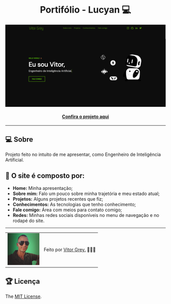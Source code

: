 <h1 align="center">Portifólio - Lucyan 💻</h1>

![Imagem do projeto finalizado](assets/images/projects/portifolio.png)

<h4 align="center"><a href="https://lucyanovidio.vercel.app">Confira o projeto aqui</a></h4>

---

## 💻 Sobre

Projeto feito no intuito de me apresentar, como Engenheiro de Inteligência Artificial.

## 🤯 O site é composto por:

- **Home:** Minha apresentação;
- **Sobre mim:** Falo um pouco sobre minha trajetória e meu estado atual;
- **Projetos:** Alguns projetos recentes que fiz;
- **Conhecimentos:** As tecnologias que tenho conhecimento;
- **Fale comigo:** Área com meios para contato comigo;
- **Redes:** Minhas redes sociais disponíveis no menu de navegação e no rodapé do site.



---

<table>
  <tr>
    <td>
      <img src="assets\images\image-de-vitor-de-oculos-com-fundo-verde.jpeg" width="100px" />
    </td>
    <td>
      Feito por <a href="https://github.com/lvitorgrey">Vitor Grey.</a> 🙋🏿‍♂️
    </td>
  </tr>
</table>

## 🏆 Licença

The [MIT License](./LICENSE).
